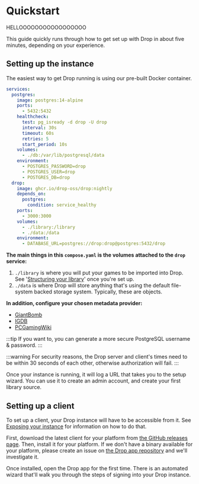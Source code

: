 # Quickstart

HELLOOOOOOOOOOOOOOOOO

This guide quickly runs through how to get set up with Drop in about five minutes, depending on your experience.

## Setting up the instance

The easiest way to get Drop running is using our pre-built Docker container.

```yaml compose.yaml
services:
  postgres:
    image: postgres:14-alpine
    ports:
      - 5432:5432
    healthcheck:
      test: pg_isready -d drop -U drop
      interval: 30s
      timeout: 60s
      retries: 5
      start_period: 10s
    volumes:
      - ./db:/var/lib/postgresql/data
    environment:
      - POSTGRES_PASSWORD=drop
      - POSTGRES_USER=drop
      - POSTGRES_DB=drop
  drop:
    image: ghcr.io/drop-oss/drop:nightly
    depends_on:
      postgres:
        condition: service_healthy
    ports:
      - 3000:3000
    volumes:
      - ./library:/library
      - ./data:/data
    environment:
      - DATABASE_URL=postgres://drop:drop@postgres:5432/drop
```

**The main things in this `compose.yaml` is the volumes attached to the `drop` service:**

1. `./library` is where you will put your games to be imported into Drop. See '[Structuring your library](../library.md#structuring-your-library)' once you're set up.
2. `./data` is where Drop will store anything that's using the default file-system backed storage system. Typically, these are objects.

**In addition, configure your chosen metadata provider:**

- [GiantBomb](../metadata/giantbomb.md)
- [IGDB](../metadata/igdb.md)
- [PCGamingWiki](../metadata/pcgamingwiki.md)

:::tip
If you want to, you can generate a more secure PostgreSQL username & password.
:::

:::warning
For security reasons, the Drop server and client's times need to be within 30 seconds of each other, otherwise authorization will fail.
:::

Once your instance is running, it will log a URL that takes you to the setup wizard. You can use it to create an admin account, and create your first library source. 

## Setting up a client

To set up a client, your Drop instance will have to be accessible from it. See [Exposing your instance](./exposing.md) for information on how to do that.

First, download the latest client for your platform from [the GitHub releases page](https://github.com/Drop-OSS/drop-app/releases). Then, install it for your platform. If we don't have a binary available for your platform, please create an issue on [the Drop app repository](https://github.com/Drop-OSS/drop-app) and we'll investigate it.

Once installed, open the Drop app for the first time. There is an automated wizard that'll walk you through the steps of signing into your Drop instance.
